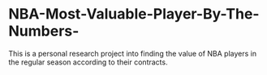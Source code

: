 # NBA-Most-Valuable-Player-By-The-Numbers-
This is a personal research project into finding the value of NBA players in the regular season according to their contracts.
